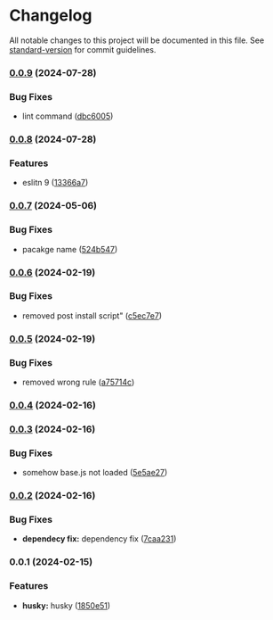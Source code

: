# Changelog

All notable changes to this project will be documented in this file. See [standard-version](https://github.com/conventional-changelog/standard-version) for commit guidelines.

### [0.0.9](https://github.com/specdest-company/eslint-config-specdest/compare/v0.0.8...v0.0.9) (2024-07-28)


### Bug Fixes

* lint command ([dbc6005](https://github.com/specdest-company/eslint-config-specdest/commit/dbc60053ff3fbb2db98a0c5a4e1dbae7c85ebf4b))

### [0.0.8](https://github.com/specdest-company/eslint-config-specdest/compare/v0.0.7...v0.0.8) (2024-07-28)


### Features

* eslitn 9 ([13366a7](https://github.com/specdest-company/eslint-config-specdest/commit/13366a7a1f233fc7a1b69de3444aa32981b7692c))

### [0.0.7](https://github.com/specdest-company/eslint-config-specdest/compare/v0.0.6...v0.0.7) (2024-05-06)


### Bug Fixes

* pacakge name ([524b547](https://github.com/specdest-company/eslint-config-specdest/commit/524b547d3748f3f8f8384d5911ce3956c4183db2))

### [0.0.6](https://github.com/specdest-company/eslint-config-specdest/compare/v0.0.5...v0.0.6) (2024-02-19)


### Bug Fixes

* removed post install script" ([c5ec7e7](https://github.com/specdest-company/eslint-config-specdest/commit/c5ec7e7d0e646414222f60a292ea79aa142fc03b))

### [0.0.5](https://github.com/specdest-company/eslint-config-specdest/compare/v0.0.4...v0.0.5) (2024-02-19)


### Bug Fixes

* removed wrong rule ([a75714c](https://github.com/specdest-company/eslint-config-specdest/commit/a75714c3838a80cc0d90ec51da1fc36ac6cef2cd))

### [0.0.4](https://github.com/specdest-company/eslint-config-specdest/compare/v0.0.3...v0.0.4) (2024-02-16)

### [0.0.3](https://github.com/specdest-company/eslint-config-specdest/compare/v0.0.2...v0.0.3) (2024-02-16)


### Bug Fixes

* somehow base.js not loaded ([5e5ae27](https://github.com/specdest-company/eslint-config-specdest/commit/5e5ae27959cecfc0ac5377e7287c721fe9f69738))

### [0.0.2](https://github.com/specdest-company/eslint-config-specdest/compare/v0.0.1...v0.0.2) (2024-02-16)


### Bug Fixes

* **dependecy fix:** dependency fix ([7caa231](https://github.com/specdest-company/eslint-config-specdest/commit/7caa23195609dc9d53efab0963a0ed65826fbdb1))

### 0.0.1 (2024-02-15)


### Features

* **husky:** husky ([1850e51](https://github.com/specdest-company/tool_config_eslint/commit/1850e51f28b9e1fac51cbc434e7060cc64ccf0a7))
